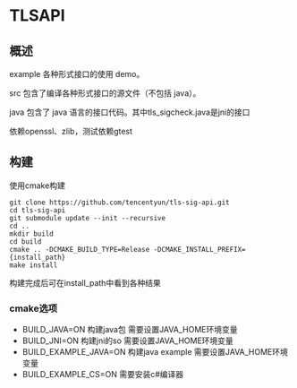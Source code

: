 # TLSAPI

## 概述

example 各种形式接口的使用 demo。

src 包含了编译各种形式接口的源文件（不包括 java）。

java 包含了 java 语言的接口代码。其中tls_sigcheck.java是jni的接口

依赖openssl、zlib，测试依赖gtest

## 构建

使用cmake构建

```shell
git clone https://github.com/tencentyun/tls-sig-api.git
cd tls-sig-api
git submodule update --init --recursive
cd ..
mkdir build
cd build
cmake .. -DCMAKE_BUILD_TYPE=Release -DCMAKE_INSTALL_PREFIX={install_path}
make install
```

构建完成后可在install_path中看到各种结果

### cmake选项

* BUILD_JAVA=ON 构建java包 需要设置JAVA_HOME环境变量
* BUILD_JNI=ON 构建jni的so 需要设置JAVA_HOME环境变量
* BUILD_EXAMPLE_JAVA=ON 构建java example 需要设置JAVA_HOME环境变量
* BUILD_EXAMPLE_CS=ON 需要安装c#编译器
